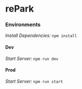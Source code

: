 # rePark

### Environments
*Install Dependencies:* `npm install`

#### Dev
*Start Server:* `npm run dev`  

#### Prod
*Start Server:* `npm run start`


